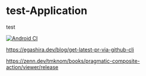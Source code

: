 # test-Application
test

[![Android CI](https://github.com/negiseijin/test-Application/actions/workflows/android.yml/badge.svg?branch=develop)](https://github.com/negiseijin/test-Application/actions/workflows/android.yml)

https://egashira.dev/blog/get-latest-pr-via-github-cli

https://zenn.dev/tmknom/books/pragmatic-composite-action/viewer/release
